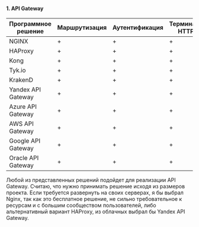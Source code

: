 #### 1. API Gateway

| Программное решение| Маршрутизация | Аутентификация | Терминация HTTPS |
|--------------------|---------------|----------------|------------------|
| NGINX            | +             | +              | +                |
| HAProxy          | +             | +              | +                |
| Kong               | +             | +              | +                |
| Tyk.io             | +             | +              | +                |
| KrakenD            | +             | +              | +                |
| Yandex API Gateway | +             | +              | +                |
| Azure API Gateway  | +             | +              | +                |
| AWS API Gateway    | +             | +              | +                |
| Google API Gateway | +             | +              | +                |
| Oracle API Gateway | +             | +              | +                |

Любой из представленных решений подойдет для реализации API Gateway. Считаю, что нужно принимать решение исходя из размеров проекта. Если требуется развернуть на своих серверах, я бы выбрал Nginx, так как это бесплатное решение, не сильно требовательное к ресурсам и с большим сообществом пользователей, либо альтернативный вариант HAProxy, из облачных выбрал бы Yandex API Gateway.


